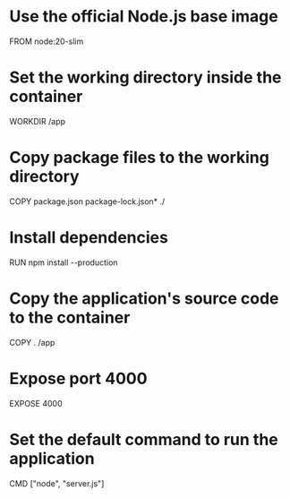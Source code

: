 # Use the official Node.js base image
FROM node:20-slim

# Set the working directory inside the container
WORKDIR /app

# Copy package files to the working directory
COPY package.json package-lock.json* ./

# Install dependencies
RUN npm install --production

# Copy the application's source code to the container
COPY . /app

# Expose port 4000
EXPOSE 4000

# Set the default command to run the application
CMD ["node", "server.js"]
